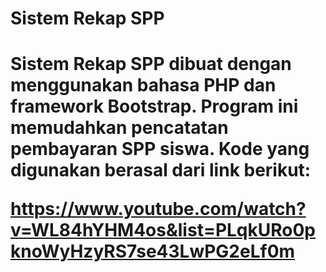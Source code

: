 <h1> Sistem Rekap SPP <h1>

Sistem Rekap SPP dibuat dengan menggunakan bahasa PHP dan framework Bootstrap. Program ini memudahkan pencatatan pembayaran SPP siswa. Kode yang digunakan berasal dari link berikut:

https://www.youtube.com/watch?v=WL84hYHM4os&list=PLqkURo0pknoWyHzyRS7se43LwPG2eLf0m
